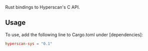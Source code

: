 Rust bindings to Hyperscan's C API.

## Usage

To use, add the following line to Cargo.toml under [dependencies]:

```toml
hyperscan-sys = "0.1"
```
